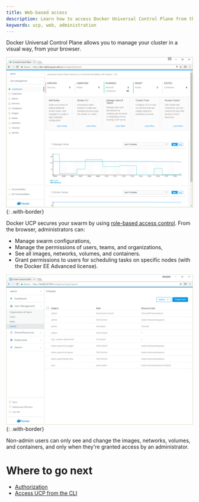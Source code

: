 ```yaml
---
title: Web-based access
description: Learn how to access Docker Universal Control Plane from the web browser.
keywords: ucp, web, administration
---
```


Docker Universal Control Plane allows you to manage your cluster in a visual
way, from your browser.

![](../../../../../images/ucp.png){: .with-border}


Docker UCP secures your swarm by using
[role-based access control](../../access-control/index.md).
From the browser, administrators can:

* Manage swarm configurations,
* Manage the permissions of users, teams, and organizations,
* See all images, networks, volumes, and containers.
* Grant permissions to users for scheduling tasks on specific nodes
  (with the Docker EE Advanced license).

![](../../images/web-based-access-2.png){: .with-border}

Non-admin users can only see and change the images, networks, volumes, and
containers, and only when they're granted access by an administrator.

# Where to go next

* [Authorization](../../access-control/index.md)
* [Access UCP from the CLI](cli-based-access.md)
